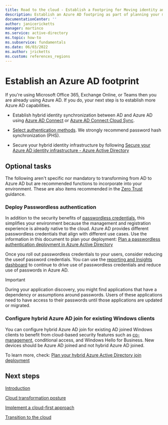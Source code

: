 ```yaml
---
title: Road to the cloud - Establish a Footpring for Moving identity and access management from AD to Azure AD
description: Establish an Azure AD footpring as part of planning your migration if IAM from AD to Azure AD.
documentationCenter: ''
author: janicericketts
manager: martinco
ms.service: active-directory
ms.topic: how-to
ms.subservice: fundamentals
ms.date: 06/03/2022
ms.author: jricketts
ms.custom: references_regions
---
```


# Establish an Azure AD footprint

If you're using Microsoft Office 365, Exchange Online, or Teams then you are already using Azure AD. If you do, your next step is to establish more Azure AD capabilities.

* Establish hybrid identity synchronization between AD and Azure AD using [Azure AD Connect](../hybrid/whatis-azure-ad-connect.md) or [Azure AD Connect Cloud Sync](../cloud-sync/what-is-cloud-sync.md).

* [Select authentication methods](../hybrid/choose-ad-authn.md). We strongly recommend password hash synchronization (PHS).

* Secure your hybrid identity infrastructure by following [Secure your Azure AD identity infrastructure - Azure Active Directory](../../security/fundamentals/steps-secure-identity.md)

## Optional tasks

The following aren't specific nor mandatory to transforming from AD to Azure AD but are recommended functions to incorporate into your environment. These are also items recommended in the [Zero Trust](/security/zero-trust/) guidance.

### Deploy Passwordless authentication

In addition to the security benefits of [passwordless credentials](../authentication/concept-authentication-passwordless.md), this simplifies your environment because the management and registration experience is already native to the cloud. Azure AD provides different passwordless credentials that align with different use cases. Use the information in this document to plan your deployment: [Plan a passwordless authentication deployment in Azure Active Directory](../authentication/howto-authentication-passwordless-deployment.md)

Once you roll out passwordless credentials to your users, consider reducing the useof password credentials. You can use the [reporting and Insights dashboard](../authentication/howto-authentication-methods-activity.md) to continue to drive use of passwordless credentials and reduce use of passwords in Azure AD.

>[!IMPORTANT]
>During your application discovery, you might find applications that have a dependency or assumptions around passwords. Users of these applications need to have access to their passwords until those applications are updated or migrated.

### Configure hybrid Azure AD join for existing Windows clients

You can configure hybrid Azure AD join for existing AD joined Windows clients to benefit from cloud-based security features such as [co-management](/mem/configmgr/comanage/overview), conditional access, and Windows Hello for Business. New devices should be Azure AD joined and not hybrid Azure AD joined.

To learn more, check: [Plan your hybrid Azure Active Directory join deployment](../devices/hybrid-azuread-join-plan.md)

## Next steps

[Introduction](road-to-the-cloud-introduction.md)

[Cloud transformation posture](road-to-the-cloud-posture.md)

[Implement a cloud-first approach](road-to-the-cloud-implement.md)

[Transition to the cloud](road-to-the-cloud-migrate.md)
